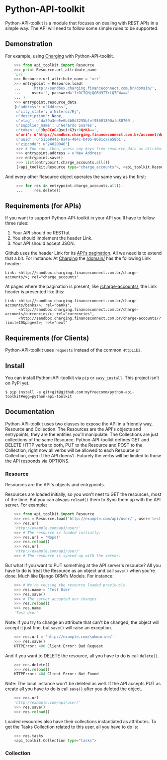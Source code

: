 Python-API-toolkit
==================
Python-API-toolkit is a module that focuses on dealing with REST APIs in a simple way. The API will need to follow some simple rules to be supported.


Demonstration
-------------
For example, using [Charging](https://github.com/myfreecomm/charging) with Python-API-toolkit.

```python
    >>> from api_toolkit import Resource
    >>> print Resource.url_attribute_name
    'url'
    >>> Resource.url_attribute_name = 'uri'
    >>> entrypoint = Resource.load(
    ...     'http://sandbox.charging.financeconnect.com.br/domain/',
    ...     user='', password='1+OC7QHjQG6H9ITrLQ7CWw=='
    ... )
    >>> entrypoint.resource_data
    {u'address': u'Address',
     u'city_state': u'Niteroi/Rj',
     u'description': None,
     u'etag': u'da39a3ee5e6b4b0d3255bfef95601890afd80709',
     u'supplier_name': u'Gerardo Soares',
     u'token: u'9kpJCaG/Qsui+G3s+0QcKA==',
     u'uri': u'http://sandbox.charging.financeconnect.com.br/account/domains/513e8442-0a4e-404c-b405-8681ca7e58b1/',
     u'uuid': u'513e8442-0a4e-404c-b405-8681ca7e58b1',
     u'zipcode': u'24020040'}
     >>> # You can, then, acess any keys from resource_data as attributes and treat the resource as an object.
     >>> entrypoint.address = u'New Address'
     >>> entrypoint.save()
     >>> list(entrypoint.charge_accounts.all())
     [<api_toolkit.Resource type="charge_accounts">, <api_toolkit.Resource type="charge_accounts">]
```

And every other Resource object operates the same way as the first:
```python
     >>> for res in entrypoint.charge_accounts.all():
     ...     res.delete()
```

Requirements (for APIs)
-----------------------
If you want to support Python-API-toolkit in your API you'll have to follow three rules:

1. Your API should be RESTful.
2. You should implement the header Link.
3. Your API should accept JSON.


Github uses the header Link for its [API's pagination](http://developer.github.com/v3/#pagination). All we need is to extend that a bit. For instance: At [Charging](https://github.com/myfreecomm/charging) the [/domain/](http://sandbox.charging.financeconnect.com.br/domain/) has the following Link header:

    Link: <http://sandbox.charging.financeconnect.com.br/charge-accounts/>; rel="charge_accounts"


At pages where the pagination is present, like [/charge-accounts/](http://sandbox.charging.financeconnect.com.br/charge-accounts/), the Link header is presented like this:

    Link: <http://sandbox.charging.financeconnect.com.br/charge-accounts/banks/>; rel="banks",
          <http://sandbox.charging.financeconnect.com.br/charge-accounts/currencies/>; rel="currencies",
          <http://sandbox.charging.financeconnect.com.br/charge-accounts/?limit=10&page=2>; rel="next"


Requirements (for Clients)
--------------------------
Python-API-toolkit uses ```requests``` instead of the common ```HttpLib2```.


Install
-------
You can install Python-API-toolkit via ``pip`` or ``easy_install``. This project isn't on PyPi yet.

``$ pip install -e git+git@github.com:myfreecomm/python-api-toolkit#egg=python-api-toolkit``


Documentation
-------------
Python-API-toolkit uses two classes to expose the API in a friendly way, Resource and Collection.
The Resources are the API's objects and entrypoints, they are the entities you'll manipulate.
The Collections are just collections of the same Resource.
Python-API-toolkit defines GET and DELETE HTTP verbs to both, PUT to the Resource and POST to the Collection, right now all verbs will be allowed to each Resource or Collection, even if the API doens't.
Futurely the verbs will be limited to those the API responds via OPTIONS.

### Resource
Resources are the API's objects and entrypoints.

Resources are loaded initially, so you won't neet to GET the resources, most of the time. But you can always ``reload()`` them to Sync them up with the API server.
For example:
```python
    >>> from api_toolkit import Resource
    >>> res = Resource.load('http://example.com/api/user/', user='test', password='pass')
    >>> res.url
    'http://example.com/api/user/'
    >>> # The resource is loaded initially.
    >>> res.url = 'Nope!'
    >>> res.reload()
    >>> res.url
    'http://example.com/api/user/'
    >>> # The resource is synced up with the server.
```

But what if you want to PUT something at the API server's resource? All you have to do is treat the Resource as an object and call ``save()`` when you're done. Much like Django ORM's Models.
For instance:
```python
    >>> # We're reusing the resource loaded previously.
    >>> res.name = 'Test User'
    >>> res.save()
    >>> # The server accepted our changes.
    >>> res.reload()
    >>> res.name
    'Test User'
```
Note: If you try to change an attribute that can't be changed, the object will accept it just fine, but ``save()`` will raise an exception.
```python
    >>> res.url = 'http://example.com/submarine/'
    >>> res.save()
    HTTPError: 400 Client Error: Bad Request
```

And if you want to DELETE the resource, all you have to do is call ``delete()``.
```python
    >>> res.delete()
    >>> res.reload()
    HTTPError: 404 Client Error: Not Found
```
Note: The local instance won't be deleted as well. If the API accepts PUT as create all you have to do is call ``save()`` after you deleted the object.
```python
    >>> res.url
    'http://example.com/api/user/'
    >>> res.save()
    >>> res.reload()
```

Loaded resources also have their collections instantiated as attributes. To get the Tasks Collection related to this user, all you have to do is:
```python
    >>> res.tasks
    <api_toolkit.Collection type="tasks">
```

### Collection
